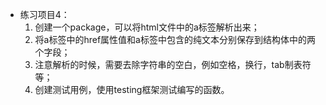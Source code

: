 - 练习项目4：
  1. 创建一个package，可以将html文件中的a标签解析出来；
  2. 将a标签中的href属性值和a标签中包含的纯文本分别保存到结构体中的两个字段；
  3. 注意解析的时候，需要去除字符串的空白，例如空格，换行，tab制表符等；
  4. 创建测试用例，使用testing框架测试编写的函数。